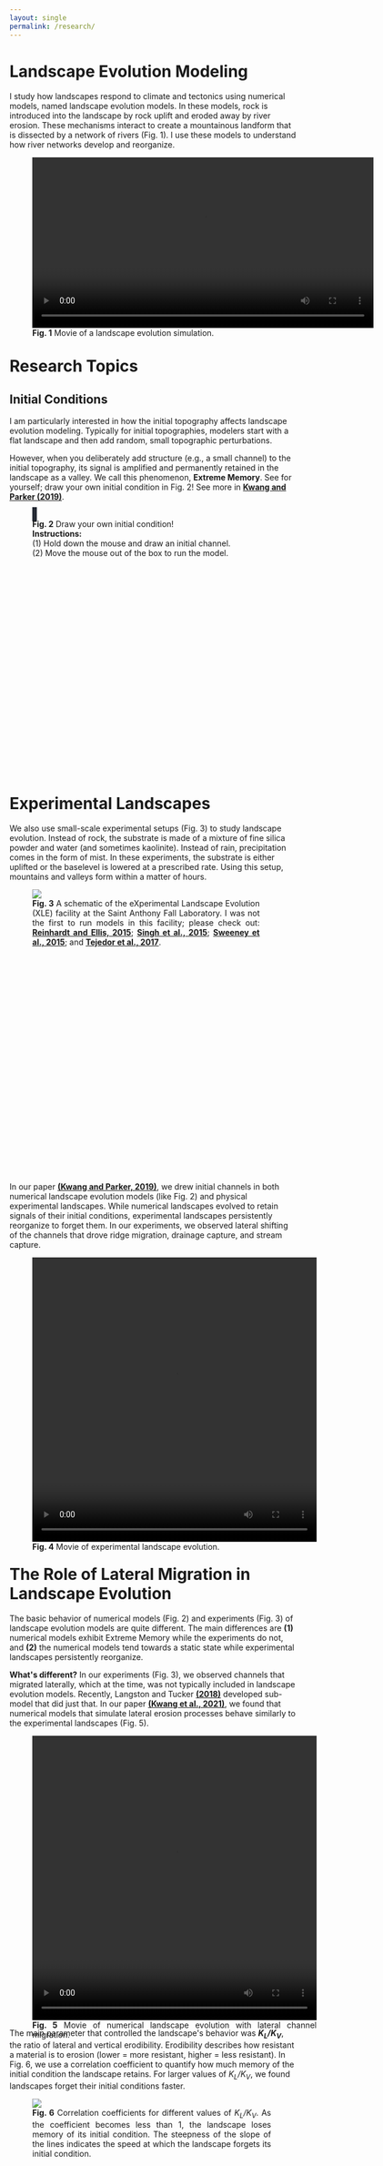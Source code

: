 ```yaml
---
layout: single
permalink: /research/
---
```

<html>
<head>
<style>
.grid-container {
  display: grid;
  grid-template-columns: auto auto auto;
  column-gap: 10px;
  row-gap: 150px;
  background-color: #2196F3;
}
.grid-cell {
  color: black;
  font-size: 1rem;
  text-align: center;
}
</style>
</head>
<body>
</body>
</html>

# <b>Landscape Evolution Modeling</b>
I study how landscapes respond to climate and tectonics using numerical models, named landscape evolution models. In these models, rock is introduced into the landscape by rock uplift and eroded away by river erosion. These mechanisms interact to create a mountainous landform that is dissected by a network of rivers (Fig. 1). I use these models to understand how river networks develop and reorganize.

<figure alt="Incision Render" style="width:600px;height:310px" class="align-center">
		<video width="600" height="300" style="display: block;margin: auto;" controls>
			<source src="/assets/research/all_together.mp4" type="video/mp4">
			Your browser does not support the video tag.
		</video> 
		<figcaption style="text-align:justify"><b>Fig. 1</b> Movie of a landscape evolution simulation.</figcaption>
</figure>

# <b>Research Topics</b>
## <b>Initial Conditions</b>
I am particularly interested in how the initial topography affects landscape evolution modeling. Typically for initial topographies, modelers start with a flat landscape and then add random, small topographic perturbations.

However, when you deliberately add structure (e.g., a small channel) to the initial topography, its signal is amplified and permanently retained in the landscape as a valley. We call this phenomenon, <b>Extreme Memory</b>. See for yourself; draw your own initial condition in Fig. 2! See more in <a href="https://doi.org/10.1029/2019GL083305"><b>Kwang and Parker (2019)</b></a>.
<figure alt="Initial Conditions" style="width:350px;height:460px" class="align-center">
		<canvas id="myCanvas" width = "350" height ="350"   onmousedown="draw_on(event)" onmouseup = "draw_off(event)" onmousemove = "mouse_loc(event)" onmouseout = "start_sim(event)" onmouseover = "start_draw(event)" style ="border:4px solid #252a34;"></canvas>
		<script src="/assets/js/lem.js" type="text/javascript"></script>
		<figcaption style="text-align:justify">
			<b>Fig. 2</b> Draw your own initial condition!<br />
			<b>Instructions:</b><br/>
			(1) Hold down the mouse and draw an initial channel.<br />
			(2) Move the mouse out of the box to run the model.
		</figcaption>
</figure>

# <b>Experimental Landscapes</b>
We also use small-scale experimental setups (Fig. 3) to study landscape evolution. Instead of rock, the substrate is made of a mixture of fine silica powder and water (and sometimes kaolinite). Instead of rain, precipitation comes in the form of mist. In these experiments, the substrate is either uplifted or the baselevel is lowered at a prescribed rate. Using this setup, mountains and valleys form within a matter of hours.

<figure alt="XLM" style="width:400px;height:500px" class="align-center">
	<img src="/assets/research/xlm_schematic.png">
	<figcaption style="text-align:justify">
		<b>Fig. 3</b> A schematic of the eXperimental Landscape Evolution (XLE) facility at the Saint Anthony Fall Laboratory. I was not the first to run models in this facility; please check out: 
		<a href="https://doi.org/10.1002/2014WR016223"><b>Reinhardt and Ellis, 2015</b></a>;
		<a href="https://doi.org/10.1002/2015WR017161"><b>Singh et al., 2015</b></a>;
		<a href="https://doi.org/10.1126/science.aab0017"><b>Sweeney et al., 2015</b></a>; and
		<a href="https://doi.org/10.1126/sciadv.1701683"><b>Tejedor et al., 2017</b></a>.
	</figcaption>
</figure>

In our paper <a href="https://doi.org/10.1029/2019GL083305"><b>(Kwang and Parker, 2019)</b></a>, we drew initial channels in both numerical landscape evolution models (like Fig. 2) and physical experimental landscapes. While numerical landscapes evolved to retain signals of their initial conditions, experimental landscapes persistently reorganize to forget them. In our experiments, we observed lateral shifting of the channels that drove ridge migration, drainage capture, and stream capture.

<figure alt="XLM_movie" style="width:500px;height:500px" class="align-center">
	<video width="500" height="500" style="display: block;margin: auto;" controls>
		<source src="/assets/research/dem_animated.mp4" type="video/mp4">
		Your browser does not support the video tag.
	</video> 
<figcaption><b>Fig. 4</b> Movie of experimental landscape evolution.</figcaption>
</figure>

# <b>The Role of Lateral Migration in Landscape Evolution</b>

The basic behavior of numerical models (Fig. 2) and experiments (Fig. 3) of landscape evolution models are quite different. The main differences are <b>(1)</b> numerical models exhibit Extreme Memory while the experiments do not, and <b>(2)</b> the numerical models tend towards a static state while experimental landscapes persistently reorganize. 

<b>What's different?</b> In our experiments (Fig. 3), we observed channels that migrated laterally, which at the time, was not typically included in landscape evolution models. Recently, Langston and Tucker <a href="https://doi.org/10.5194/esurf-6-1-2018"><b>(2018)</b></a> developed sub-model that did just that. In our paper <a href="https://doi.org/10.5194/esurf-6-1-2018"><b>(Kwang et al., 2021)</b></a>, we found that numerical models that simulate lateral erosion processes behave similarly to the experimental landscapes (Fig. 5).
	
<figure alt="XLM_movie" style="width:500px;height:500px" class="align-center">
	<video width="500" height="500" style="display: block;margin: auto;" controls>
		<source src="/assets/research/pnas_animated.mp4" type="video/mp4">
		Your browser does not support the video tag.
	</video> 
	<figcaption style="text-align:justify">
		<b>Fig. 5</b> Movie of numerical landscape evolution with lateral channel migration.
	</figcaption>
</figure>
	
The main parameter that controlled the landscape's behavior was <i><b>K<sub>L</sub>/K<sub>V</sub></b></i>, the ratio of lateral and vertical erodibility. Erodibility describes how resistant a material is to erosion (lower = more resistant, higher = less resistant). In Fig. 6, we use a correlation coefficient to quantify how much memory of the initial condition the landscape retains. For larger values of <i>K<sub>L</sub>/K<sub>V</sub></i>, we found landscapes forget their initial conditions faster.

<figure alt="correlation" style="width:420px;height:300px" class="align-center">
	<img src="/assets/research/correlation.png">
	<figcaption style="text-align:justify">
		<b>Fig. 6</b> Correlation coefficients for different values of <i>K<sub>L</sub>/K<sub>V</sub></i>. As the coefficient becomes less than 1, the landscape loses memory of its initial condition. The steepness of the slope of the lines indicates the speed at which the landscape forgets its initial condition.
	</figcaption>
</figure>

# <b>Agricultural Landscape Evolution</b>
<figure alt="tillage" style="width:420px;height:270px" class="align-center">
		<img src="https://get.pxhere.com/photo/tractor-field-farm-vehicle-crop-soil-dust-agriculture-dusty-ploughing-plough-historically-harvester-arable-working-machine-rural-area-plow-agricultural-machinery-agricultural-tractor-tillage-grass-family-485893.jpg">
		<figcaption style="text-align:justify">
			<b>Fig. 7</b> Tillage erosion. <a href="https://pxhere.com/en/photo/485893"><b>Stock Image Source</b></a> 
		</figcaption>
</figure>

Tillage (Fig. 7) is used by farmers to prepare soil for growing crops. When the tractors drive their plows across the field, the soil is moved from high elevations to low elevation, causing a diffusional effect. This diffusional effect has also been studied in natural hillslopes <a href="https://doi.org/10.1029/97WR00534"><b>Fernandes and Dietrich, 1997</b></a>. However, coefficients of diffusion are estimated to be ~<b>2 orders</b> of magnitude larger than coefficients that describe natural processes.		

<figure alt="Grid" style="width:600px;height:660px;margin: auto;">
	<iframe src="https://www.google.com/maps/embed?pb=!1m14!1m12!1m3!1d8027.5579790089405!2d-93.50810374698656!3d42.988135492990835!2m3!1f0!2f0!3f0!3m2!1i1024!2i768!4f13.1!5e1!3m2!1sen!2sus!4v1636490024748!5m2!1sen!2sus" width="600" height="600" style="border:0;" allowfullscreen="" loading="lazy"></iframe>
	<figcaption style="text-align:justify">
		<b>Fig. 8</b> Aerial image of an agricultural field. 
	</figcaption>
</figure>

Remote sensing (Fig. 8) of agricultural fields reveals a consistent pattern where light soils are located on hilltops and dark soils are located in hollows (topographic lows). Lighter materials are associated with carbon-poor soils and darker materials are associated with carbon-rich soils <a href="https://doi.org/10.2136/sssaj2018.09.0318"><b>Thaler et al., 2019</b></a>. If you were to dig a hole in natural landscapes, you would typically find carbon-rich soils at the surface and more carbon-poor soils as you dig deeper (about 30-50 cm). Therefore, exposed carbon-poor soils on hilltops suggest significant soil erosion.

By incorporating tillage erosion into a landscape evolution model, we can simulate and reproduce patterns of soil carbon (Fig. 9). Interactive model to come!		

<figure alt="Grid" style="width:600px;height:450px;margin: auto;">
	<video width="600" height="400" controls>
		<source src="/assets/research/tillage_blender.mp4" type="video/mp4">
		Your browser does not support the video tag.
	</video> 
	<figcaption><b>Fig. 9</b> Simulation of landscape and soil organic carbon evolution due to tillage erosion.</figcaption>
</figure>



